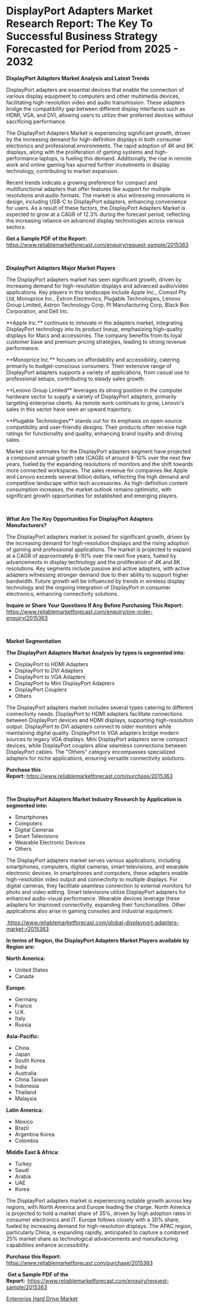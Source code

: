 <p><h1>DisplayPort Adapters Market Research Report: The Key To Successful Business Strategy Forecasted for Period from 2025 - 2032</h1></p><p><strong>DisplayPort Adapters Market Analysis and Latest Trends</strong></p>
<p><p>DisplayPort adapters are essential devices that enable the connection of various display equipment to computers and other multimedia devices, facilitating high-resolution video and audio transmission. These adapters bridge the compatibility gap between different display interfaces such as HDMI, VGA, and DVI, allowing users to utilize their preferred devices without sacrificing performance.</p><p>The DisplayPort Adapters Market is experiencing significant growth, driven by the increasing demand for high-definition displays in both consumer electronics and professional environments. The rapid adoption of 4K and 8K displays, along with the proliferation of gaming systems and high-performance laptops, is fueling this demand. Additionally, the rise in remote work and online gaming has spurred further investments in display technology, contributing to market expansion.</p><p>Recent trends indicate a growing preference for compact and multifunctional adapters that offer features like support for multiple resolutions and audio formats. The market is also witnessing innovations in design, including USB-C to DisplayPort adapters, enhancing convenience for users. As a result of these factors, the DisplayPort Adapters Market is expected to grow at a CAGR of 12.3% during the forecast period, reflecting the increasing reliance on advanced display technologies across various sectors.</p></p>
<p><strong>Get a Sample PDF of the Report:&nbsp;</strong> <a href="https://www.reliablemarketforecast.com/enquiry/request-sample/2015363?utm_campaign=2245&utm_medium=2&utm_source=Github&utm_content=ia&utm_term=11022025&utm_id=displayport-adapters">https://www.reliablemarketforecast.com/enquiry/request-sample/2015363</a></p>
<p>&nbsp;</p>
<p><strong>DisplayPort Adapters Major Market Players</strong></p>
<p><p>The DisplayPort adapters market has seen significant growth, driven by increasing demand for high-resolution displays and advanced audio/video applications. Key players in this landscape include Apple Inc., Comsol Pty Ltd, Monoprice Inc., Extron Electronics, Plugable Technologies, Lenovo Group Limited, Astron Technology Corp, PI Manufacturing Corp, Black Box Corporation, and Dell Inc.</p><p>**Apple Inc.** continues to innovate in the adapters market, integrating DisplayPort technology into its product lineup, emphasizing high-quality displays for Macs and accessories. The company benefits from its loyal customer base and premium pricing strategies, leading to strong revenue performance.</p><p>**Monoprice Inc.** focuses on affordability and accessibility, catering primarily to budget-conscious consumers. Their extensive range of DisplayPort adapters supports a variety of applications, from casual use to professional setups, contributing to steady sales growth.  </p><p>**Lenovo Group Limited** leverages its strong position in the computer hardware sector to supply a variety of DisplayPort adapters, primarily targeting enterprise clients. As remote work continues to grow, Lenovo's sales in this sector have seen an upward trajectory.</p><p>**Plugable Technologies** stands out for its emphasis on open-source compatibility and user-friendly designs. Their products often receive high ratings for functionality and quality, enhancing brand loyalty and driving sales.</p><p>Market size estimates for the DisplayPort adapters segment have projected a compound annual growth rate (CAGR) of around 8-10% over the next few years, fueled by the expanding resolutions of monitors and the shift towards more connected workspaces. The sales revenue for companies like Apple and Lenovo exceeds several billion dollars, reflecting the high demand and competitive landscape within tech accessories. As high-definition content consumption increases, the market outlook remains optimistic, with significant growth opportunities for established and emerging players.</p></p>
<p>&nbsp;</p>
<p><strong>What Are The Key Opportunities For DisplayPort Adapters Manufacturers?</strong></p>
<p><p>The DisplayPort adapters market is poised for significant growth, driven by the increasing demand for high-resolution displays and the rising adoption of gaming and professional applications. The market is projected to expand at a CAGR of approximately 8-10% over the next five years, fueled by advancements in display technology and the proliferation of 4K and 8K resolutions. Key segments include passive and active adapters, with active adapters witnessing stronger demand due to their ability to support higher bandwidth. Future growth will be influenced by trends in wireless display technology and the ongoing integration of DisplayPort in consumer electronics, enhancing connectivity solutions.</p></p>
<p><strong>Inquire or Share Your Questions If Any Before Purchasing This Report:</strong> <a href="https://www.reliablemarketforecast.com/enquiry/pre-order-enquiry/2015363?utm_campaign=2245&utm_medium=2&utm_source=Github&utm_content=ia&utm_term=11022025&utm_id=displayport-adapters">https://www.reliablemarketforecast.com/enquiry/pre-order-enquiry/2015363</a></p>
<p>&nbsp;</p>
<p><strong>Market Segmentation</strong></p>
<p><strong>The DisplayPort Adapters Market Analysis by types is segmented into:</strong></p>
<p><ul><li>DisplayPort to HDMI Adapters</li><li>DisplayPort to DVI Adapters</li><li>DisplayPort to VGA Adapters</li><li>DisplayPort to Mini DisplayPort Adapters</li><li>DisplayPort Couplers</li><li>Others</li></ul></p>
<p><p>The DisplayPort adapters market includes several types catering to different connectivity needs. DisplayPort to HDMI adapters facilitate connections between DisplayPort devices and HDMI displays, supporting high-resolution output. DisplayPort to DVI adapters connect to older monitors while maintaining digital quality. DisplayPort to VGA adapters bridge modern sources to legacy VGA displays. Mini DisplayPort adapters serve compact devices, while DisplayPort couplers allow seamless connections between DisplayPort cables. The "Others" category encompasses specialized adapters for niche applications, ensuring versatile connectivity solutions.</p></p>
<p><strong>Purchase this Report:&nbsp;</strong><a href="https://www.reliablemarketforecast.com/purchase/2015363?utm_campaign=2245&utm_medium=2&utm_source=Github&utm_content=ia&utm_term=11022025&utm_id=displayport-adapters">https://www.reliablemarketforecast.com/purchase/2015363</a></p>
<p>&nbsp;</p>
<p><strong>The DisplayPort Adapters Market Industry Research by Application is segmented into:</strong></p>
<p><ul><li>Smartphones</li><li>Computers</li><li>Digital Cameras</li><li>Smart Televisions</li><li>Wearable Electronic Devices</li><li>Others</li></ul></p>
<p><p>The DisplayPort adapters market serves various applications, including smartphones, computers, digital cameras, smart televisions, and wearable electronic devices. In smartphones and computers, these adapters enable high-resolution video output and connectivity to multiple displays. For digital cameras, they facilitate seamless connection to external monitors for photo and video editing. Smart televisions utilize DisplayPort adapters for enhanced audio-visual performance. Wearable devices leverage these adapters for improved connectivity, expanding their functionalities. Other applications also arise in gaming consoles and industrial equipment.</p></p>
<p><a href="https://www.reliablemarketforecast.com/global-displayport-adapters-market-r2015363?utm_campaign=2245&utm_medium=2&utm_source=Github&utm_content=ia&utm_term=11022025&utm_id=displayport-adapters">&nbsp;https://www.reliablemarketforecast.com/global-displayport-adapters-market-r2015363</a></p>
<p><strong>In terms of Region, the DisplayPort Adapters Market Players available by Region are:</strong></p>
<p>
    <p> <strong> North America: </strong>
        <ul>
            <li>United States</li>
            <li>Canada</li>
        </ul>
        </p> 
    <p> <strong> Europe: </strong>
        <ul>
            <li>Germany</li>
            <li>France</li>
            <li>U.K.</li>
            <li>Italy</li>
            <li>Russia</li>
        </ul>
        </p> 
    <p> <strong> Asia-Pacific: </strong>
        <ul>
            <li>China</li>
            <li>Japan</li>
            <li>South Korea</li>
            <li>India</li>
            <li>Australia</li>
            <li>China Taiwan</li>
            <li>Indonesia</li>
            <li>Thailand</li>
            <li>Malaysia</li>
        </ul>
        </p> 
    <p> <strong> Latin America: </strong>
        <ul>
            <li>Mexico</li>
            <li>Brazil</li>
            <li>Argentina Korea</li>
            <li>Colombia</li>
        </ul>
        </p> 
    <p> <strong> Middle East & Africa: </strong>
        <ul>
            <li>Turkey</li>
            <li>Saudi</li>
            <li>Arabia</li>
            <li>UAE</li>
            <li>Korea</li>
        </ul>
    </p>
    </p>
<p><p>The DisplayPort adapters market is experiencing notable growth across key regions, with North America and Europe leading the charge. North America is projected to hold a market share of 35%, driven by high adoption rates in consumer electronics and IT. Europe follows closely with a 30% share, fueled by increasing demand for high-resolution displays. The APAC region, particularly China, is expanding rapidly, anticipated to capture a combined 25% market share as technological advancements and manufacturing capabilities enhance accessibility.</p></p>
<p><strong>Purchase this Report: </strong><a href="https://www.reliablemarketforecast.com/purchase/2015363?utm_campaign=2245&utm_medium=2&utm_source=Github&utm_content=ia&utm_term=11022025&utm_id=displayport-adapters">https://www.reliablemarketforecast.com/purchase/2015363</a></p>
<p>&nbsp;<strong>Get a Sample PDF of the Report:&nbsp;&nbsp;</strong><a href="https://www.reliablemarketforecast.com/enquiry/request-sample/2015363?utm_campaign=2245&utm_medium=2&utm_source=Github&utm_content=ia&utm_term=11022025&utm_id=displayport-adapters">https://www.reliablemarketforecast.com/enquiry/request-sample/2015363</a></p>
<p><strong></strong></p>
<p><p><a href="https://github.com/LilianFaulkner65/Market-Research-Report-List-1/blob/main/enterprise-hard-drive-market.md?utm_campaign=2245&utm_medium=2&utm_source=Github&utm_content=ia&utm_term=11022025&utm_id=displayport-adapters">Enterprise Hard Drive Market</a></p></p>